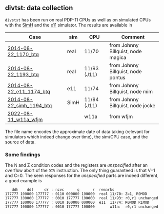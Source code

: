 ## divtst: data collection

`divstst` has been run on real PDP-11 CPUs as well as on simulated CPUs
with the [SimH](http://simh.trailing-edge.com/) and the
[e11](http://www.dbit.com/) simulator.
The results are available in

| Case      | sim | CPU | Comment |
| --------- | --- | --- | ------- |
| [2014-08-22_1170_btq](2014-08-22_1170_btq.log)    | real | 11/70 | from Johnny Billquist, node magica |
| [2014-08-22_1193_btq](2014-08-22_1170_btq.log)    | real | 11/93 (J11) | from Johnny Billquist, node pontus |
| [2014-08-22_e11_1174_btq](2014-08-22_e11_1174_btq.log)    | e11 | 11/74 | from Johnny Billquist, node mim |
| [2014-08-22_simh_1194_btq](2014-08-22_simh_1194_btq.log)  | SimH | 11/94 (J11) | from Johnny Billquist, node jocke |
| [2022-08-11_w11a_wfjm](2022-08-11_w11a_wfjm.log)  |  | w11a | from wfjm |

The file name encodes the approximate date of data taking (relevant for
simulators which indeed change over time), the sim/CPU case, and the source
of data.

### Some findings
The N and Z condition codes and the registers are _unspecified_ after an
overflow abort of the `DIV` instruction. The only thing guaranteed is
that V=1 and C=0. The seen responses for the _unspecified_ parts
are indeed different, a good example is
```
   ddh    ddl     dr : nzvc      q      r  remarks
177777 100000 177777 : 0110 000000 100000  real 11/70: Z=1, R0MOD
177777 100000 177777 : 0010 177777 100000  real 11/93: r0,r1 unchanged
177777 100000 177777 : 0010 100000 000000  e11  11/74: R0MOD R1MOD
177777 100000 177777 : 0010 177777 100000       w11a:  r0,r1 unchanged
```

